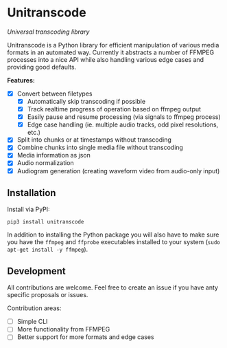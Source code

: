 # Unitranscode

*Universal transcoding library*

Unitranscode is a Python library for efficient manipulation of various media formats in an automated way. Currently it abstracts a number of FFMPEG processes into a nice API while also handling various edge cases and providing good defaults.

**Features:**

 - [x] Convert between filetypes
   - [x] Automatically skip transcoding if possible
   - [x] Track realtime progress of operation based on ffmpeg output
   - [x] Easily pause and resume processing (via signals to ffmpeg process)
   - [x] Edge case handling (ie. multiple audio tracks, odd pixel resolutions, etc.)
 - [x] Split into chunks or at timestamps without transcoding
 - [x] Combine chunks into single media file without transcoding
 - [x] Media information as json
 - [x] Audio normalization
 - [x] Audiogram generation (creating waveform video from audio-only input)

## Installation

Install via PyPI:

```
pip3 install unitranscode
```

In addition to installing the Python package you will also have to make sure you have the `ffmpeg` and `ffprobe` executables installed to your system (`sudo apt-get install -y ffmpeg`).

## Development

All contributions are welcome. Feel free to create an issue if you have anty specific proposals or issues.

Contribution areas:

 - [ ] Simple CLI
 - [ ] More functionality from FFMPEG
 - [ ] Better support for more formats and edge cases
